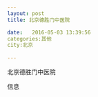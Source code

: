 ```yaml
--- 
layout: post 
title: 北京德胜门中医院

date:   2016-05-03 13:39:56 
categories:其他  
city:北京
  
--- 
```

   
北京德胜门中医院

信息

